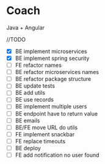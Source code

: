 # Coach
Java +  Angular


//TODO 
- [x] BE implement microservices
- [x] BE implement spring security
- [ ] FE refactor names
- [ ] BE refactor microservices names
- [ ] BE refactor package structure
- [ ] BE update tests
- [ ] BE add utils
- [ ] BE use records
- [ ] BE implement multiple users
- [ ] BE endpoint have to return value
- [ ] BE emails
- [ ] BE/FE move URL do utils
- [ ] FE implement snackbar
- [ ] FE replace timeouts
- [ ] BE deploy
- [ ] FE add notification no user found

